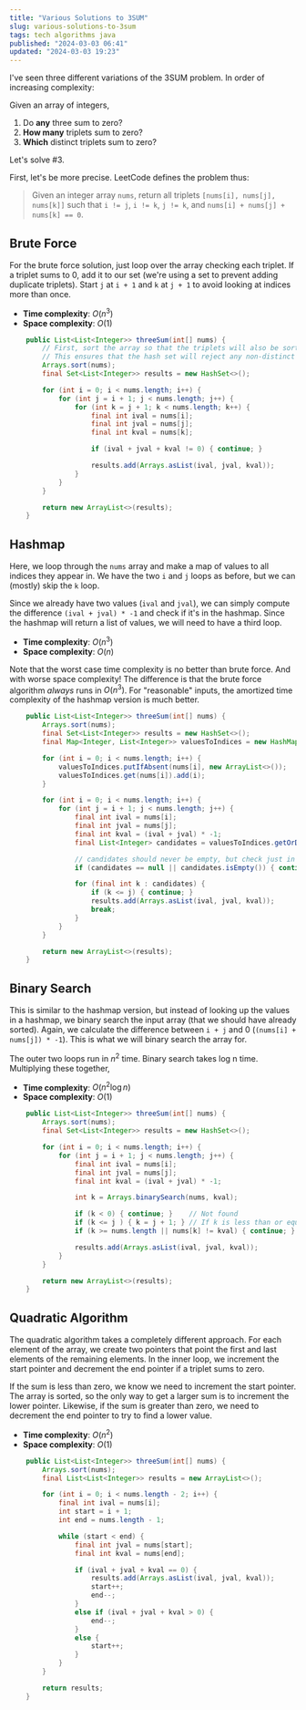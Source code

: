 ```yaml
---
title: "Various Solutions to 3SUM"
slug: various-solutions-to-3sum
tags: tech algorithms java
published: "2024-03-03 06:41"
updated: "2024-03-03 19:23"
---
```


I've seen three different variations of the 3SUM problem.  In order of increasing complexity:

Given an array of integers,

1. Do **any** three sum to zero?
2. **How many** triplets sum to zero?
3. **Which** distinct triplets sum to zero?

Let's solve #3.

First, let's be more precise.  LeetCode defines the problem thus:

> Given an integer array `nums`, return all triplets `[nums[i], nums[j], nums[k]]` such that `i != j`, `i != k`, `j != k`, and `nums[i] + nums[j] + nums[k] == 0`.

## Brute Force

For the brute force solution, just loop over the array checking each triplet. If a triplet sums to 0, add it to our set (we're using a set to prevent adding duplicate triplets).  Start `j` at `i + 1` and `k` at `j + 1` to avoid looking at indices more than once.

- **Time complexity**: $O(n^3)$
- **Space complexity**: $O(1)$

```java 
    public List<List<Integer>> threeSum(int[] nums) {
        // First, sort the array so that the triplets will also be sorted.
        // This ensures that the hash set will reject any non-distinct triplets.
        Arrays.sort(nums);
        final Set<List<Integer>> results = new HashSet<>();

        for (int i = 0; i < nums.length; i++) {
            for (int j = i + 1; j < nums.length; j++) {
                for (int k = j + 1; k < nums.length; k++) {
                    final int ival = nums[i];
                    final int jval = nums[j];
                    final int kval = nums[k];

                    if (ival + jval + kval != 0) { continue; }

                    results.add(Arrays.asList(ival, jval, kval));
                }
            }
        }

        return new ArrayList<>(results);
    }
```

## Hashmap

Here, we loop through the `nums` array and make a map of values to all indices they appear in. We have the two `i` and `j` loops as before, but we can (mostly) skip the `k` loop.

Since we already have two values (`ival` and `jval`), we can simply compute the difference `(ival + jval) * -1` and check if it's in the hashmap. Since the hashmap will return a list of values, we will need to have a third loop.

- **Time complexity**: $O(n^3)$
- **Space complexity**: $O(n)$

Note that the worst case time complexity is no better than brute force.  And with worse space complexity! The difference is that the brute force algorithm *always* runs in $O(n^3)$. For "reasonable" inputs, the amortized time complexity of the hashmap version is much better.

```java 
    public List<List<Integer>> threeSum(int[] nums) {
        Arrays.sort(nums);
        final Set<List<Integer>> results = new HashSet<>();
        final Map<Integer, List<Integer>> valuesToIndices = new HashMap<>();

        for (int i = 0; i < nums.length; i++) {
            valuesToIndices.putIfAbsent(nums[i], new ArrayList<>());
            valuesToIndices.get(nums[i]).add(i);
        }

        for (int i = 0; i < nums.length; i++) {
            for (int j = i + 1; j < nums.length; j++) {
                final int ival = nums[i];
                final int jval = nums[j];
                final int kval = (ival + jval) * -1;
                final List<Integer> candidates = valuesToIndices.getOrDefault(kval, null);

                // candidates should never be empty, but check just in case.
                if (candidates == null || candidates.isEmpty()) { continue; } // Not found

                for (final int k : candidates) {
                    if (k <= j) { continue; }
                    results.add(Arrays.asList(ival, jval, kval));
                    break;
                }
            }
        }

        return new ArrayList<>(results);
    }
```

## Binary Search

This is similar to the hashmap version, but instead of looking up the values in a hashmap, we binary search the input array (that we should have already sorted). Again, we calculate the difference between `i + j` and 0 (`(nums[i] + nums[j]) * -1`). This is what we will binary search the array for.

The outer two loops run in $n^2$ time.  Binary search takes log n time. Multiplying these together,

- **Time complexity**: $O(n^2{\log n})$
- **Space complexity**: $O(1)$

```java
    public List<List<Integer>> threeSum(int[] nums) {
        Arrays.sort(nums);
        final Set<List<Integer>> results = new HashSet<>();

        for (int i = 0; i < nums.length; i++) {
            for (int j = i + 1; j < nums.length; j++) {
                final int ival = nums[i];
                final int jval = nums[j];
                final int kval = (ival + jval) * -1;

                int k = Arrays.binarySearch(nums, kval);

                if (k < 0) { continue; }    // Not found             
                if (k <= j ) { k = j + 1; } // If k is less than or equal to j, we have already processed this index.
                if (k >= nums.length || nums[k] != kval) { continue; }

                results.add(Arrays.asList(ival, jval, kval));
            }
        }

        return new ArrayList<>(results);
    }
```

## Quadratic Algorithm

The quadratic algorithm takes a completely different approach.  For each element of the array, we create two pointers that point the first and last elements of the remaining elements.  In the inner loop, we increment the start pointer and decrement the end pointer if a triplet sums to zero.

If the sum is less than zero, we know we need to increment the start pointer. The array is sorted, so the only way to get a larger sum is to increment the lower pointer. Likewise, if the sum is greater than zero, we need to decrement the end pointer to try to find a lower value.

- **Time complexity**: $O(n^2)$
- **Space complexity**: $O(1)$

```java
    public List<List<Integer>> threeSum(int[] nums) {
        Arrays.sort(nums);
        final List<List<Integer>> results = new ArrayList<>();

        for (int i = 0; i < nums.length - 2; i++) {
            final int ival = nums[i];
            int start = i + 1;
            int end = nums.length - 1;

            while (start < end) {
                final int jval = nums[start];
                final int kval = nums[end];

                if (ival + jval + kval == 0) {
                    results.add(Arrays.asList(ival, jval, kval));
                    start++;
                    end--;
                }
                else if (ival + jval + kval > 0) {
                    end--;
                }
                else {
                    start++;
                }
            }
        }

        return results;
    }
```


